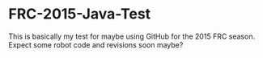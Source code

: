 FRC-2015-Java-Test
==================
This is basically my test for maybe using GitHub for the 2015 FRC season.  Expect some robot code and revisions soon maybe?
